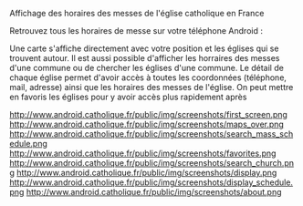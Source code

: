 Affichage des horaires des messes de l'église catholique en France

Retrouvez tous les horaires de messe sur votre téléphone Android :

Une carte s'affiche directement avec votre position et les églises qui se trouvent autour.
Il est aussi possible d'afficher les horraires des messes d'une commune ou de chercher les églises d'une commune.
Le détail de chaque église permet d'avoir accès à toutes les coordonnées (téléphone, mail, adresse) ainsi que les horaires des messes de l'église.
On peut mettre en favoris les églises pour y avoir accès plus rapidement après

http://www.android.catholique.fr/public/img/screenshots/first_screen.png
http://www.android.catholique.fr/public/img/screenshots/maps_over.png
http://www.android.catholique.fr/public/img/screenshots/search_mass_schedule.png
http://www.android.catholique.fr/public/img/screenshots/favorites.png
http://www.android.catholique.fr/public/img/screenshots/search_church.png
http://www.android.catholique.fr/public/img/screenshots/display.png
http://www.android.catholique.fr/public/img/screenshots/display_schedule.png
http://www.android.catholique.fr/public/img/screenshots/about.png
